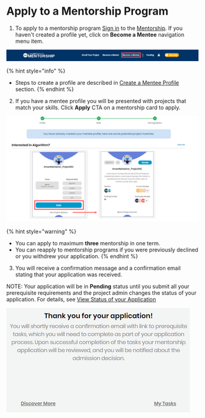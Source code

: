 # Apply to a Mentorship Program

1. To apply to a mentorship program [Sign in](../../../sso/sign-in/) to the [Mentorship](https://people.dev.platform.linuxfoundation.org/). If you haven't created a profile yet, click on **Become a Mentee** navigation menu item.

![](../../../.gitbook/assets/become-a-mentee.png)

{% hint style="info" %}
* Steps to create a profile are described in [Create a Mentee Profile](create-a-mentee-profile.md) section.
{% endhint %}

2. If you have a mentee profile you will be presented with projects that match your skills. Click **Apply** CTA on a mentorship card to apply.    


![Apply to Project](../../../.gitbook/assets/apply-to-a-project.png)

{% hint style="warning" %}
* You can apply to maximum **three** mentorship in one term.
* You can reapply to mentorship programs if you were previously declined or you withdrew your application.
{% endhint %}

3. You will receive a confirmation message and a confirmation email stating that your application was received. 

NOTE: Your application will be in **Pending** status until you submit all your prerequisite requirements and the project admin changes the status of your application. For details, see [View Status of your Application](view-status-of-your-application.md)

![](../../../.gitbook/assets/mentee-applied.png)

